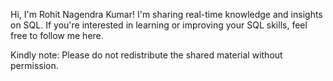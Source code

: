 Hi, I'm Rohit Nagendra Kumar!
I'm sharing real-time knowledge and insights on SQL. If you're interested in learning or improving your SQL skills, feel free to follow me here.

Kindly note:
Please do not redistribute the shared material without permission.
